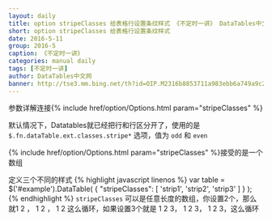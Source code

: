 ```yaml
---
layout: daily
title: option stripeClasses 给表格行设置条纹样式 《不定时一讲》 DataTables中文网
short: option stripeClasses 给表格行设置条纹样式
date: 2016-5-11
group: 2016-5
caption: 《不定时一讲》
categories: manual daily
tags: [不定时一讲]
author: DataTables中文网
banner: http://tse3.mm.bing.net/th?id=OIP.M2316b8853711a983ebb6a749a9c24ae3o0&w=175&h=144&c=7&rs=1&qlt=90&o=4&pid=1.1
---
```

参数详解连接{% include href/option/Options.html param="stripeClasses" %}

默认情况下，Datatables就已经把行和行区分开了，使用的是 `$.fn.dataTable.ext.classes.stripe*` 选项，值为 `odd` 和 `even`

{% include href/option/Options.html param="stripeClasses" %}接受的是一个数组
<!--more-->

定义三个不同的样式
{% highlight javascript linenos %}
var table = $('#example').DataTable( {
  "stripeClasses": [ 'strip1', 'strip2', 'strip3' ]
} );
{% endhighlight %}
`stripeClasses` 可以是任意长度的数组，你设置2个，那么就1 2 ， 1 2 ， 1 2 这么循环，如果设置3个就是 1 2 3， 1 2 3， 1 2 3，这么循环
